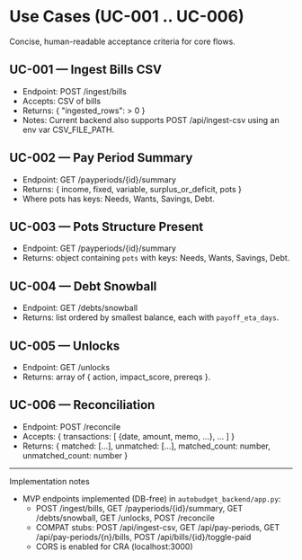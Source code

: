 # Use Cases (UC-001 .. UC-006)

Concise, human-readable acceptance criteria for core flows.

## UC-001 — Ingest Bills CSV

- Endpoint: POST /ingest/bills
- Accepts: CSV of bills
- Returns: { "ingested_rows": > 0 }
- Notes: Current backend also supports POST /api/ingest-csv using an env var CSV_FILE_PATH.

## UC-002 — Pay Period Summary

- Endpoint: GET /payperiods/{id}/summary
- Returns: { income, fixed, variable, surplus_or_deficit, pots }
- Where pots has keys: Needs, Wants, Savings, Debt.

## UC-003 — Pots Structure Present

- Endpoint: GET /payperiods/{id}/summary
- Returns: object containing `pots` with keys: Needs, Wants, Savings, Debt.

## UC-004 — Debt Snowball

- Endpoint: GET /debts/snowball
- Returns: list ordered by smallest balance, each with `payoff_eta_days`.

## UC-005 — Unlocks

- Endpoint: GET /unlocks
- Returns: array of { action, impact_score, prereqs }.

## UC-006 — Reconciliation

- Endpoint: POST /reconcile
- Accepts: { transactions: [ {date, amount, memo, ...}, ... ] }
- Returns: { matched: [...], unmatched: [...], matched_count: number, unmatched_count: number }

---

Implementation notes

- MVP endpoints implemented (DB-free) in `autobudget_backend/app.py`:
  - POST /ingest/bills, GET /payperiods/{id}/summary, GET /debts/snowball, GET /unlocks, POST /reconcile
  - COMPAT stubs: POST /api/ingest-csv, GET /api/pay-periods, GET /api/pay-periods/{n}/bills, POST /api/bills/{id}/toggle-paid
  - CORS is enabled for CRA (localhost:3000)

